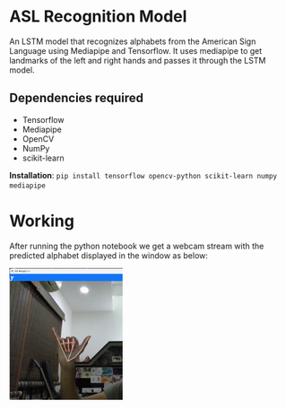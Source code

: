 # ASL Recognition Model
An LSTM model that recognizes alphabets from the American Sign Language using Mediapipe and Tensorflow. It uses mediapipe to get landmarks of the left and right hands and passes it through the LSTM model.
## Dependencies required
- Tensorflow
- Mediapipe
- OpenCV
- NumPy
- scikit-learn

**Installation**: `pip install tensorflow opencv-python scikit-learn numpy mediapipe`

# Working
After running the python notebook we get a webcam stream with the predicted alphabet displayed in the window as below:

<img src="/assets/images/aslDemo.png" alt="image" width="40%" height="auto">
